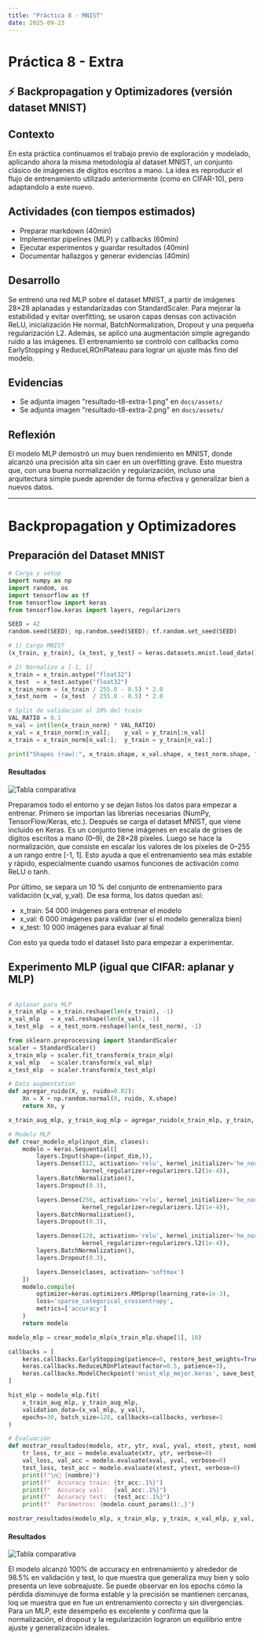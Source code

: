 ```yaml
---
title: "Práctica 8 - MNIST"
date: 2025-09-23
---
```


# Práctica 8 - Extra
## ⚡ Backpropagation y Optimizadores (versión dataset MNIST)

## Contexto
En esta práctica continuamos el trabajo previo de exploración y modelado, aplicando ahora la misma metodología al dataset MNIST, un conjunto clásico de imágenes de dígitos escritos a mano. La idea es reproducir el flujo de entrenamiento utilizado anteriormente (como en CIFAR-10), pero adaptandolo a este nuevo.

## Actividades (con tiempos estimados)
- Preparar markdown (40min)
- Implementar pipelines (MLP) y callbacks (60min)
- Ejecutar experimentos y guardar resultados (40min)
- Documentar hallazgos y generar evidencias (40min)

## Desarrollo
Se entrenó una red MLP sobre el dataset MNIST, a partir de imágenes 28×28 aplanadas y estandarizadas con StandardScaler. Para mejorar la estabilidad y evitar overfitting, se usaron capas densas con activación ReLU, inicialización He normal, BatchNormalization, Dropout y una pequeña regularización L2. Además, se aplicó una augmentación simple agregando ruido a las imágenes. 
El entrenamiento se controló con callbacks como EarlyStopping y ReduceLROnPlateau para lograr un ajuste más fino del modelo.

## Evidencias
- Se adjunta imagen "resultado-t8-extra-1.png" en `docs/assets/`
- Se adjunta imagen "resultado-t8-extra-2.png" en `docs/assets/`

## Reflexión
El modelo MLP demostró un muy buen rendimiento en MNIST, donde alcanzó una precisión alta sin caer en un overfitting grave. Esto muestra que, con una buena normalización y regularización, incluso una arquitectura simple puede aprender de forma efectiva y generalizar bien a nuevos datos.

---

# Backpropagation y Optimizadores

## Preparación del Dataset MNIST

```python
# Carga y setup
import numpy as np
import random, os
import tensorflow as tf
from tensorflow import keras
from tensorflow.keras import layers, regularizers

SEED = 42
random.seed(SEED); np.random.seed(SEED); tf.random.set_seed(SEED)

# 1) Cargo MNIST
(x_train, y_train), (x_test, y_test) = keras.datasets.mnist.load_data()

# 2) Normalizo a [-1, 1]
x_train = x_train.astype("float32")
x_test  = x_test.astype("float32")
x_train_norm = (x_train / 255.0 - 0.5) * 2.0
x_test_norm  = (x_test  / 255.0 - 0.5) * 2.0

# Split de validación al 10% del train
VAL_RATIO = 0.1
n_val = int(len(x_train_norm) * VAL_RATIO)
x_val = x_train_norm[:n_val];    y_val = y_train[:n_val]
x_train = x_train_norm[n_val:];  y_train = y_train[n_val:]

print("Shapes (raw):", x_train.shape, x_val.shape, x_test_norm.shape, "labels:", y_train.shape)
```

#### Resultados
![Tabla comparativa](../assets/resultado-t8-extra-1.png)

Preparamos todo el entorno y se dejan listos los datos para empezar a entrenar.
Primero se importan las librerías necesarias (NumPy, TensorFlow/Keras, etc.). Después se carga el dataset MNIST, que viene incluido en Keras. Es un conjunto tiene imágenes en escala de grises de dígitos escritos a mano (0–9), de 28×28 píxeles.
Luego se hace la normalización, que consiste en escalar los valores de los píxeles de 0–255 a un rango entre [-1, 1]. Esto ayuda a que el entrenamiento sea más estable y rápido, especialmente cuando usamos funciones de activación como ReLU o tanh.

Por último, se separa un 10 % del conjunto de entrenamiento para validación (x_val, y_val). De esa forma, los datos quedan así:
- x_train: 54 000 imágenes para entrenar el modelo
- x_val: 6 000 imágenes para validar (ver si el modelo generaliza bien)
- x_test: 10 000 imágenes para evaluar al final

Con esto ya queda todo el dataset listo para empezar a experimentar.

## Experimento MLP (igual que CIFAR: aplanar y MLP)
```python

# Aplanar para MLP
x_train_mlp = x_train.reshape(len(x_train), -1)
x_val_mlp   = x_val.reshape(len(x_val), -1)
x_test_mlp  = x_test_norm.reshape(len(x_test_norm), -1)

from sklearn.preprocessing import StandardScaler
scaler = StandardScaler()
x_train_mlp = scaler.fit_transform(x_train_mlp)
x_val_mlp   = scaler.transform(x_val_mlp)
x_test_mlp  = scaler.transform(x_test_mlp)

# Data augmentation
def agregar_ruido(X, y, ruido=0.02):
    Xn = X + np.random.normal(0, ruido, X.shape)
    return Xn, y

x_train_aug_mlp, y_train_aug_mlp = agregar_ruido(x_train_mlp, y_train, ruido=0.02)

# Modelo MLP
def crear_modelo_mlp(input_dim, clases):
    modelo = keras.Sequential([
        layers.Input(shape=(input_dim,)),
        layers.Dense(512, activation='relu', kernel_initializer='he_normal',
                     kernel_regularizer=regularizers.l2(1e-4)),
        layers.BatchNormalization(),
        layers.Dropout(0.3),

        layers.Dense(256, activation='relu', kernel_initializer='he_normal',
                     kernel_regularizer=regularizers.l2(1e-4)),
        layers.BatchNormalization(),
        layers.Dropout(0.3),

        layers.Dense(128, activation='relu', kernel_initializer='he_normal',
                     kernel_regularizer=regularizers.l2(1e-4)),
        layers.BatchNormalization(),
        layers.Dropout(0.3),

        layers.Dense(clases, activation='softmax')
    ])
    modelo.compile(
        optimizer=keras.optimizers.RMSprop(learning_rate=1e-3),
        loss='sparse_categorical_crossentropy',
        metrics=['accuracy']
    )
    return modelo

modelo_mlp = crear_modelo_mlp(x_train_mlp.shape[1], 10)

callbacks = [
    keras.callbacks.EarlyStopping(patience=6, restore_best_weights=True),
    keras.callbacks.ReduceLROnPlateau(factor=0.5, patience=3),
    keras.callbacks.ModelCheckpoint('mnist_mlp_mejor.keras', save_best_only=True)
]

hist_mlp = modelo_mlp.fit(
    x_train_aug_mlp, y_train_aug_mlp,
    validation_data=(x_val_mlp, y_val),
    epochs=30, batch_size=128, callbacks=callbacks, verbose=1
)

# Evaluación
def mostrar_resultados(modelo, xtr, ytr, xval, yval, xtest, ytest, nombre):
    tr_loss, tr_acc = modelo.evaluate(xtr, ytr, verbose=0)
    val_loss, val_acc = modelo.evaluate(xval, yval, verbose=0)
    test_loss, test_acc = modelo.evaluate(xtest, ytest, verbose=0)
    print(f"\n🎯 {nombre}")
    print(f"  Accuracy train: {tr_acc:.1%}")
    print(f"  Accuracy val:   {val_acc:.1%}")
    print(f"  Accuracy test:  {test_acc:.1%}")
    print(f"  Parámetros: {modelo.count_params():,}")

mostrar_resultados(modelo_mlp, x_train_mlp, y_train, x_val_mlp, y_val, x_test_mlp, y_test, "MLP MNIST")

```

#### Resultados
![Tabla comparativa](../assets/resultado-t8-extra-2.png)

El modelo alcanzó 100% de accuracy en entrenamiento y alrededor de 98.5% en validación y test, lo que muestra que generaliza muy bien y solo presenta un leve sobreajuste. Se puede observar en los epochs cómo la pérdida disminuye de forma estable y la precisión se mantienen cercanas, loq ue muestra que en fue un entrenamiento correcto y sin divergencias. Para un MLP, este desempeño es excelente y confirma que la normalización, el dropout y la regularización lograron un equilibrio entre ajuste y generalización ideales.